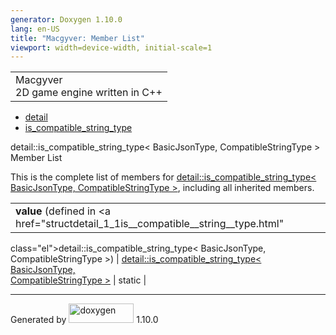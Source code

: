 ```yaml
---
generator: Doxygen 1.10.0
lang: en-US
title: "Macgyver: Member List"
viewport: width=device-width, initial-scale=1
---
```


<div id="top">

<div id="titlearea">

<table data-cellspacing="0" data-cellpadding="0">
<colgroup>
<col style="width: 100%" />
</colgroup>
<tbody>
<tr id="projectrow" class="odd">
<td id="projectalign"><div id="projectname">
Macgyver
</div>
<div id="projectbrief">
2D game engine written in C++
</div></td>
</tr>
</tbody>
</table>

</div>

<div id="main-nav">

</div>

<div id="nav-path" class="navpath">

- <a href="namespacedetail.html" class="el">detail</a>
- <a href="structdetail_1_1is__compatible__string__type.html"
  class="el">is_compatible_string_type</a>

</div>

</div>

<div class="header">

<div class="headertitle">

<div class="title">

detail::is_compatible_string_type\< BasicJsonType, CompatibleStringType
\> Member List

</div>

</div>

</div>

<div class="contents">

This is the complete list of members for
<a href="structdetail_1_1is__compatible__string__type.html"
class="el">detail::is_compatible_string_type&lt; BasicJsonType,
CompatibleStringType &gt;</a>, including all inherited members.

|                                                                                   |                                                                 |                                    |
|-----------------------------------------------------------------------------------|-----------------------------------------------------------------|------------------------------------|
| **value** (defined in <a href="structdetail_1_1is__compatible__string__type.html" 
 class="el">detail::is_compatible_string_type&lt; BasicJsonType,                    
 CompatibleStringType &gt;</a>)                                                     | <a href="structdetail_1_1is__compatible__string__type.html"     
                                                                                     class="el">detail::is_compatible_string_type&lt; BasicJsonType,  
                                                                                     CompatibleStringType &gt;</a>                                    | <span class="mlabel">static</span> |

</div>

------------------------------------------------------------------------

<span class="small">Generated
by [<img src="doxygen.svg" class="footer" width="104" height="31"
alt="doxygen" />](https://www.doxygen.org/index.html) 1.10.0</span>
